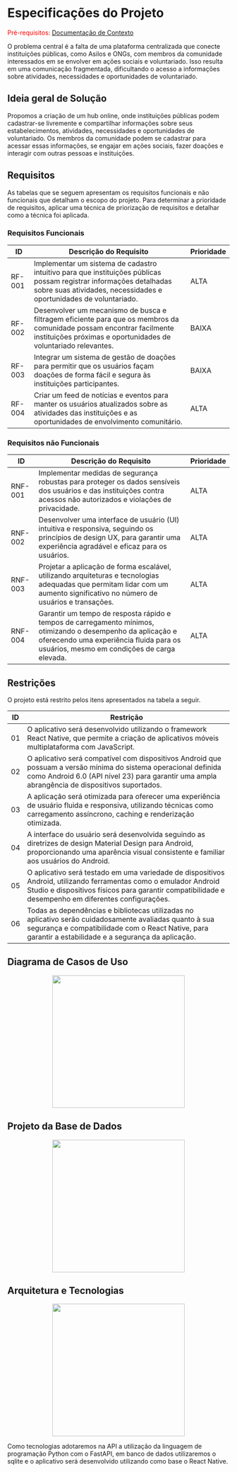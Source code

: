 # Especificações do Projeto

<span style="color:red">Pré-requisitos: <a href="1-Documentação de Contexto.md"> Documentação de Contexto</a></span>

O problema central é a falta de uma plataforma centralizada que conecte instituições públicas, como Asilos e ONGs, com membros da comunidade interessados em se envolver em ações sociais e voluntariado. Isso resulta em uma comunicação fragmentada, dificultando o acesso a informações sobre atividades, necessidades e oportunidades de voluntariado.

## Ideia geral de Solução

Propomos a criação de um hub online, onde instituições públicas podem cadastrar-se livremente e compartilhar informações sobre seus estabelecimentos, atividades, necessidades e oportunidades de voluntariado. Os membros da comunidade podem se cadastrar para acessar essas informações, se engajar em ações sociais, fazer doações e interagir com outras pessoas e instituições.

## Requisitos

As tabelas que se seguem apresentam os requisitos funcionais e não funcionais que detalham o escopo do projeto. Para determinar a prioridade de requisitos, aplicar uma técnica de priorização de requisitos e detalhar como a técnica foi aplicada.

### Requisitos Funcionais

| ID          | Descrição do Requisito                                                                | Prioridade |
|-------------|---------------------------------------------------------------------------------------|------------|
| RF-001      | Implementar um sistema de cadastro intuitivo para que instituições públicas possam registrar informações detalhadas sobre suas atividades, necessidades e oportunidades de voluntariado. | ALTA       |
| RF-002      | Desenvolver um mecanismo de busca e filtragem eficiente para que os membros da comunidade possam encontrar facilmente instituições próximas e oportunidades de voluntariado relevantes. | BAIXA       |
| RF-003      | Integrar um sistema de gestão de doações para permitir que os usuários façam doações de forma fácil e segura às instituições participantes. | BAIXA       |
| RF-004      | Criar um feed de notícias e eventos para manter os usuários atualizados sobre as atividades das instituições e as oportunidades de envolvimento comunitário. | ALTA       |

### Requisitos não Funcionais

| ID          | Descrição do Requisito                                                      | Prioridade |
|-------------|-----------------------------------------------------------------------------|------------|
| RNF-001     | Implementar medidas de segurança robustas para proteger os dados sensíveis dos usuários e das instituições contra acessos não autorizados e violações de privacidade. | ALTA       |
| RNF-002     | Desenvolver uma interface de usuário (UI) intuitiva e responsiva, seguindo os princípios de design UX, para garantir uma experiência agradável e eficaz para os usuários.   | ALTA       |
| RNF-003     | Projetar a aplicação de forma escalável, utilizando arquiteturas e tecnologias adequadas que permitam lidar com um aumento significativo no número de usuários e transações. | ALTA       |
| RNF-004     | Garantir um tempo de resposta rápido e tempos de carregamento mínimos, otimizando o desempenho da aplicação e oferecendo uma experiência fluida para os usuários, mesmo em condições de carga elevada. | ALTA |

## Restrições

O projeto está restrito pelos itens apresentados na tabela a seguir.

| ID | Restrição                                                                                                       |
|----|-----------------------------------------------------------------------------------------------------------------|
| 01 | O aplicativo será desenvolvido utilizando o framework React Native, que permite a criação de aplicativos móveis multiplataforma com JavaScript.|
| 02 | O aplicativo será compatível com dispositivos Android que possuam a versão mínima do sistema operacional definida como Android 6.0 (API nível 23) para garantir uma ampla abrangência de dispositivos suportados.|
| 03 | A aplicação será otimizada para oferecer uma experiência de usuário fluida e responsiva, utilizando técnicas como carregamento assíncrono, caching e renderização otimizada.|
| 04 | A interface do usuário será desenvolvida seguindo as diretrizes de design Material Design para Android, proporcionando uma aparência visual consistente e familiar aos usuários do Android.|
| 05 | O aplicativo será testado em uma variedade de dispositivos Android, utilizando ferramentas como o emulador Android Studio e dispositivos físicos para garantir compatibilidade e desempenho em diferentes configurações.|
| 06 | Todas as dependências e bibliotecas utilizadas no aplicativo serão cuidadosamente avaliadas quanto à sua segurança e compatibilidade com o React Native, para garantir a estabilidade e a segurança da aplicação.|

## Diagrama de Casos de Uso

<center><img width="300px" src="https://github.com/ICEI-PUC-Minas-PMV-ADS/pmv-sint-2024-1-e5-proj-mov-t1-time-quarta-19-00/assets/22857183/b42681cf-071c-4728-9956-92d33f06812d"></center>

## Projeto da Base de Dados

<center>
  <img src="https://github.com/ICEI-PUC-Minas-PMV-ADS/pmv-sint-2024-1-e5-proj-mov-t1-time-quarta-19-00/assets/22857183/3d5f6949-e646-41af-a389-77d94867e933" width="300px" >
</center>

## Arquitetura e Tecnologias

<center>
  <img src="https://github.com/ICEI-PUC-Minas-PMV-ADS/pmv-sint-2024-1-e5-proj-mov-t1-time-quarta-19-00/assets/22857183/aa537b22-6e08-4844-8c10-cc3425420203" width="300px" >
</center>

Como tecnologias adotaremos na API a utilização da linguagem de programação Python com o FastAPI, em banco de dados utilizaremos o sqlite e o aplicativo será desenvolvido utilizando como base o React Native.
